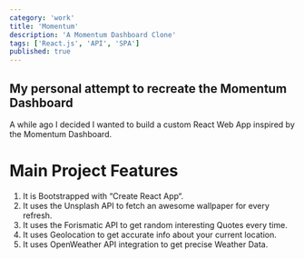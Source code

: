 ```yaml
---
category: 'work'
title: 'Momentum'
description: 'A Momentum Dashboard Clone'
tags: ['React.js', 'API', 'SPA']
published: true
---
```


## My personal attempt to recreate the Momentum Dashboard

A while ago I decided I wanted to build a custom React Web App inspired by the Momentum Dashboard.

# Main Project Features

1. It is Bootstrapped with “Create React App“.
2. It uses the Unsplash API to fetch an awesome wallpaper for every refresh.
3. It uses the Forismatic API to get random interesting Quotes every time.
4. It uses Geolocation to get accurate info about your current location.
5. It uses OpenWeather API integration to get precise Weather Data.
